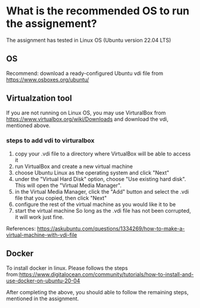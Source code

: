 # What is the recommended OS to run the assignement?
The assignment has tested in Linux OS (Ubuntu version 22.04 LTS)

## OS
Recommend: download a ready-configured Ubuntu vdi file from https://www.osboxes.org/ubuntu/

## Virtualzation tool
If you are not running on Linux OS, you may use VirturalBox from https://www.virtualbox.org/wiki/Downloads and download the vdi, mentioned above.

### steps to add vdi to virturalbox
1. copy your .vdi file to a directory where VirtualBox will be able to access it
2. run VirtualBox and create a new virtual machine
3. choose Ubuntu Linux as the operating system and click "Next"
4. under the "Virtual Hard Disk" option, choose "Use existing hard disk". This will open the "Virtual Media Manager".
5. in the Virtual Media Manager, click the "Add" button and select the .vdi file that you copied, then click "Next"
6. configure the rest of the virtual machine as you would like it to be
7. start the virtual machine
So long as the .vdi file has not been corrupted, it will work just fine.

References: https://askubuntu.com/questions/1334269/how-to-make-a-virtual-machine-with-vdi-file

## Docker
To install docker in linux. Please follows the steps from:https://www.digitalocean.com/community/tutorials/how-to-install-and-use-docker-on-ubuntu-20-04

After completing the above, you should able to follow the remaining steps, mentioned in the assignment.